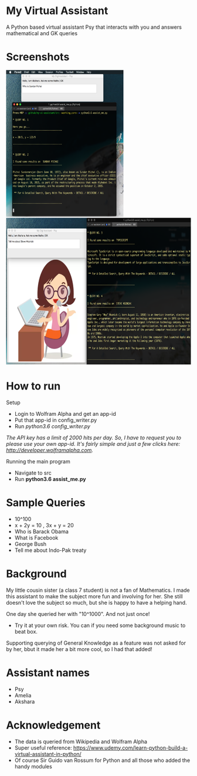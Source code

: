# __My Virtual Assistant__

A Python based virtual assistant Psy that interacts with you and answers mathematical and GK queries

# __Screenshots__

<img src="https://github.com/premkamal13/my-ai-assistant/blob/master/images/query_1_2.png" width="320" height="400">   <img src="https://github.com/premkamal13/my-ai-assistant/blob/master/images/query_3_4.png" width="520" height="400">

# __How to run__

Setup 
- Login to Wolfram Alpha and get an app-id
- Put that app-id in config\_writer.py
- Run *python3.6 config\_writer.py*

*The API key has a limit of 2000 hits per day. So, I have to request you to please use your own app-id. It's fairly simple and just a few clicks here: http://developer.wolframalpha.com.*

Running the main program
- Navigate to src
- Run **python3.6 assist_me.py**


# __Sample Queries__

- 10^100
- x + 2y = 10 , 3x + y = 20
- Who is Barack Obama
- What is Facebook
- George Bush
- Tell me about Indo-Pak treaty


# __Background__

My little cousin sister (a class 7 student) is not a fan of Mathematics. I made this assistant to make the subject more fun and involving for her.
She still doesn't love the subject so much, but she is happy to have a helping hand. 

One day she queried her with "10^1000". And not just once!
- Try it at your own risk. You can if you need some background music to beat box.

Supporting querying of General Knowledge as a feature was not asked for by her, bbut it made her a bit more cool, so I had that added!

# __Assistant names__
- Psy
- Amelia
- Akshara

# __Acknowledgement__
- The data is queried from Wikipedia and Wolfram Alpha
- Super useful reference: https://www.udemy.com/learn-python-build-a-virtual-assistant-in-python/
- Of course Sir Guido van Rossum for Python and all those who added the handy modules

